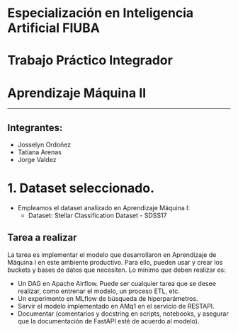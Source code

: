 # Especialización en Inteligencia Artificial FIUBA

# Trabajo Práctico Integrador

# Aprendizaje Máquina II
---

## Integrantes:
   - Josselyn Ordoñez 
   - Tatiana Arenas 
   - Jorge Valdez


# 1. Dataset seleccionado.

*  Empleamos el dataset analizado en Aprendizaje Máquina I:
    - Dataset: Stellar Classification Dataset - SDSS17
    

## Tarea a realizar

La tarea es implementar el modelo que desarrollaron en Aprendizaje de Máquina I en este 
ambiente productivo. Para ello, pueden usar y crear los buckets y bases de datos que 
necesiten. Lo mínimo que deben realizar es:

- Un DAG en Apache Airflow. Puede ser cualquier tarea que se desee realizar, como 
entrenar el modelo, un proceso ETL, etc.
- Un experimento en MLflow de búsqueda de hiperparámetros.
- Servir el modelo implementado en AMq1 en el servicio de RESTAPI.
- Documentar (comentarios y docstring en scripts, notebooks, y asegurar que la 
documentación de FastAPI esté de acuerdo al modelo).

